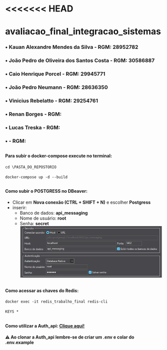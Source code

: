 <<<<<<< HEAD
=======
# avaliacao_final_integracao_sistemas

### • Kauan Alexandre Mendes da Silva - RGM: 28952782
### • João Pedro de Oliveira dos Santos Costa - RGM: 30586887
### • Caio Henrique Porcel - RGM: 29945771
### • João Pedro Neumann - RGM: 28636350
### • Vinicius Rebelatto - RGM: 29254761
### • Renan Borges - RGM:
### • Lucas Treska - RGM:
### •  - RGM:


## 

#### Para subir o docker-compose execute no terminal: 
```
cd \PASTA_DO_REPOSTORIO

docker-compose up -d --build
```
##
#### Como subir o POSTGRESS no DBeaver: 
- Clicar em **Nova conexão (CTRL + SHIFT + N)** e escolher **Postgress**
- inserir:
    - Banco de dados: **api_messaging**
    - Nome de usuário: **root**
    - Senha: **secret**         
    ![alt text](image.png)

##

#### Como acessar as chaves do Redis:
```
docker exec -it redis_trabalho_final redis-cli

KEYS *
```

##

#### Como utilizar a **Auth_api**: [Clique aqui!](https://github.com/entr0pie/trabalho_final_integracao_sistemas/blob/feat/auth-api/auth_api/README.md)
#### ⚠️ Ao clonar a Auth_api **lembre-se de criar um .env e colar do .env.example**